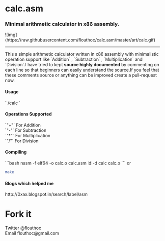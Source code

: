 <h1>calc.asm</h1>
<h3>Minimal arithmetic calculator in x86 assembly.</h3>
![img](https://raw.githubusercontent.com/flouthoc/calc.asm/master/art/calc.gif)

<hr>
This a simple arithmetic calculator written in x86 assembly with minimalistic operation support like `Addition` , `Subtraction` , `Multiplication` and `Division`.I have tried to kept <strong>source highly documented</strong> by commenting on each line so that beginners can easily understand the source.If you feel that these comments source or anything can be improved create a pull-request now. 


<h4>Usage</h4>
`./calc <operator> <operand1> <operand2>`


<h4>Operations Supported</h4>
`"+"` For Addition <br>
`"-"` For Subtraction <br>
`"*"` For Multiplication <br>
`"/"` For Division <br>


<h4>Compiling</h4>
```bash
nasm -f elf64 -o calc.o calc.asm
ld -d calc calc.o
```
or

```bash
make
```
<h4>Blogs which helped me</h4>
http://0xax.blogspot.in/search/label/asm

<h1> Fork it</h1>
Twitter @flouthoc<br>
Email flouthoc@gmail.com

